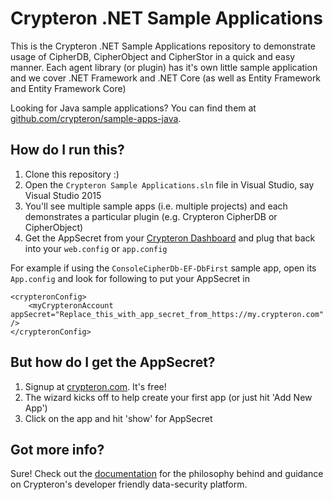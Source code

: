 # Crypteron .NET Sample Applications

This is the Crypteron .NET Sample Applications repository to demonstrate usage of CipherDB, CipherObject and CipherStor in a quick and easy manner. Each agent library (or plugin) has it's own little sample application and we cover .NET Framework and .NET Core (as well as Entity Framework and Entity Framework Core)

Looking for Java sample applications? You can find them at [github.com/crypteron/sample-apps-java](https://github.com/crypteron/sample-apps-java).

## How do I run this?

1. Clone this repository :)
2. Open the `Crypteron Sample Applications.sln` file in Visual Studio, say Visual Studio 2015
3. You'll see multiple sample apps (i.e. multiple projects) and each demonstrates a particular plugin (e.g. Crypteron CipherDB or CipherObject) 
4. Get the AppSecret from your [Crypteron Dashboard](https://my.crypteron.com/) and plug that back into your `web.config` or `app.config`

For example if using the `ConsoleCipherDb-EF-DbFirst` sample app, open its `App.config` and look for following to put your AppSecret in
```
<crypteronConfig>
    <myCrypteronAccount appSecret="Replace_this_with_app_secret_from_https://my.crypteron.com" />
</crypteronConfig>
```

## But how do I get the AppSecret? 

1. Signup at [crypteron.com](https://www.crypteron.com). It's free!
2. The wizard kicks off to help create your first app (or just hit 'Add New App')
3. Click on the app and hit 'show' for AppSecret

## Got more info?

Sure! Check out the [documentation](https://www.crypteron.com/docs) for the philosophy behind and guidance on Crypteron's developer friendly data-security platform.
